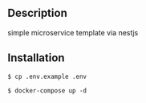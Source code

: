 
## Description

simple microservice template via nestjs

## Installation

```
$ cp .env.example .env
```
```
$ docker-compose up -d
```
